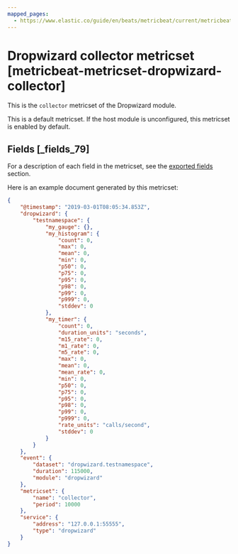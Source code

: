 ```yaml
---
mapped_pages:
  - https://www.elastic.co/guide/en/beats/metricbeat/current/metricbeat-metricset-dropwizard-collector.html
---
```


# Dropwizard collector metricset [metricbeat-metricset-dropwizard-collector]

This is the `collector` metricset of the Dropwizard module.

This is a default metricset. If the host module is unconfigured, this metricset is enabled by default.

## Fields [_fields_79]

For a description of each field in the metricset, see the [exported fields](/reference/metricbeat/exported-fields-dropwizard.md) section.

Here is an example document generated by this metricset:

```json
{
    "@timestamp": "2019-03-01T08:05:34.853Z",
    "dropwizard": {
        "testnamespace": {
            "my_gauge": {},
            "my_histogram": {
                "count": 0,
                "max": 0,
                "mean": 0,
                "min": 0,
                "p50": 0,
                "p75": 0,
                "p95": 0,
                "p98": 0,
                "p99": 0,
                "p999": 0,
                "stddev": 0
            },
            "my_timer": {
                "count": 0,
                "duration_units": "seconds",
                "m15_rate": 0,
                "m1_rate": 0,
                "m5_rate": 0,
                "max": 0,
                "mean": 0,
                "mean_rate": 0,
                "min": 0,
                "p50": 0,
                "p75": 0,
                "p95": 0,
                "p98": 0,
                "p99": 0,
                "p999": 0,
                "rate_units": "calls/second",
                "stddev": 0
            }
        }
    },
    "event": {
        "dataset": "dropwizard.testnamespace",
        "duration": 115000,
        "module": "dropwizard"
    },
    "metricset": {
        "name": "collector",
        "period": 10000
    },
    "service": {
        "address": "127.0.0.1:55555",
        "type": "dropwizard"
    }
}
```


